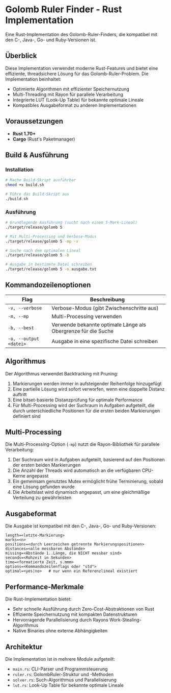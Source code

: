 # Golomb Ruler Finder - Rust Implementation

Eine Rust-Implementation des Golomb-Ruler-Finders, die kompatibel mit den C-, Java-, Go- und Ruby-Versionen ist.

## Überblick

Diese Implementation verwendet moderne Rust-Features und bietet eine effiziente, threadsichere Lösung für das Golomb-Ruler-Problem. Die Implementation beinhaltet:

- Optimierte Algorithmen mit effizienter Speichernutzung
- Multi-Threading mit Rayon für parallele Verarbeitung
- Integrierte LUT (Look-Up Table) für bekannte optimale Lineale
- Kompatibles Ausgabeformat zu anderen Implementationen

## Voraussetzungen

- **Rust 1.70+**
- **Cargo** (Rust's Paketmanager)

## Build & Ausführung

### Installation

```bash
# Mache Build-Skript ausführbar
chmod +x build.sh

# Führe das Build-Skript aus
./build.sh
```

### Ausführung

```bash
# Grundlegende Ausführung (sucht nach einem 5-Mark-Lineal)
./target/release/golomb 5

# Mit Multi-Processing und Verbose-Modus
./target/release/golomb 5 -mp -v

# Suche nach dem optimalen Lineal
./target/release/golomb 5 -b

# Ausgabe in bestimmte Datei schreiben
./target/release/golomb 5 -o ausgabe.txt
```

## Kommandozeilenoptionen

| Flag | Beschreibung |
|------|-------------|
| `-v, --verbose` | Verbose-Modus (gibt Zwischenschritte aus) |
| `-m, --mp` | Multi-Processing verwenden |
| `-b, --best` | Verwende bekannte optimale Länge als Obergrenze für die Suche |
| `-o, --output <datei>` | Ausgabe in eine spezifische Datei schreiben |

## Algorithmus

Der Algorithmus verwendet Backtracking mit Pruning:

1. Markierungen werden immer in aufsteigender Reihenfolge hinzugefügt
2. Eine partielle Lösung wird sofort verworfen, wenn eine doppelte Distanz auftritt
3. Eine bitset-basierte Distanzprüfung für optimale Performance
4. Für Multi-Processing wird der Suchraum in Aufgaben aufgeteilt, die durch unterschiedliche Positionen für die ersten beiden Markierungen definiert sind

## Multi-Processing

Die Multi-Processing-Option (`-mp`) nutzt die Rayon-Bibliothek für parallele Verarbeitung:

1. Der Suchraum wird in Aufgaben aufgeteilt, basierend auf den Positionen der ersten beiden Markierungen
2. Die Anzahl der Threads wird automatisch an die verfügbaren CPU-Kerne angepasst
3. Ein gemeinsam genutztes Mutex ermöglicht frühe Terminierung, sobald eine Lösung gefunden wurde
4. Die Arbeitslast wird dynamisch angepasst, um eine gleichmäßige Verteilung zu gewährleisten

## Ausgabeformat

Die Ausgabe ist kompatibel mit den C-, Java-, Go- und Ruby-Versionen:

```
length=<letzte-Markierung>
marks=<n>
positions=<durch Leerzeichen getrennte Markierungspositionen>
distances=<alle messbaren Abstände>
missing=<Abstände 1..Länge, die NICHT messbar sind>
seconds=<Rohzeit in Sekunden>
time=<formatierte Zeit, s.mmm>
options=<Kommandozeilenflags oder "std">
optimal=<yes|no>   # nur wenn ein Referenzlineal existiert
```

## Performance-Merkmale

Die Rust-Implementation bietet:

- Sehr schnelle Ausführung durch Zero-Cost-Abstraktionen von Rust
- Effiziente Speichernutzung mit kompakten Datenstrukturen
- Hervorragende Parallelisierung durch Rayons Work-Stealing-Algorithmus
- Native Binaries ohne externe Abhängigkeiten

## Architektur

Die Implementation ist in mehrere Module aufgeteilt:

- `main.rs`: CLI-Parser und Programmsteuerung
- `ruler.rs`: GolombRuler-Struktur und -Methoden
- `solver.rs`: Such-Algorithmus und Parallelisierung
- `lut.rs`: Look-Up Table für bekannte optimale Lineale
